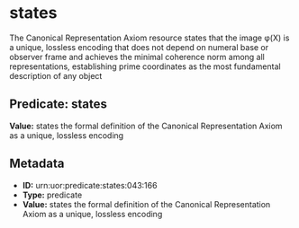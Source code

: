 # states

The Canonical Representation Axiom resource states that the image φ(X) is a unique, lossless encoding that does not depend on numeral base or observer frame and achieves the minimal coherence norm among all representations, establishing prime coordinates as the most fundamental description of any object

## Predicate: states

**Value:** states the formal definition of the Canonical Representation Axiom as a unique, lossless encoding

## Metadata

- **ID:** urn:uor:predicate:states:043:166
- **Type:** predicate
- **Value:** states the formal definition of the Canonical Representation Axiom as a unique, lossless encoding
